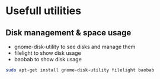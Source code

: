 # Usefull utilities

## Disk management & space usage

- gnome-disk-utility to see disks and manage them
- filelight to show disk usage
- baobab to show disk usage

```bash
sudo apt-get install gnome-disk-utility filelight baobab
```